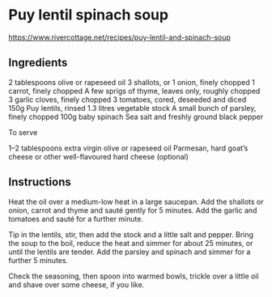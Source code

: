 # Puy lentil spinach soup

https://www.rivercottage.net/recipes/puy-lentil-and-spinach-soup

## Ingredients

2 tablespoons olive or rapeseed oil
3 shallots, or 1 onion, finely chopped
1 carrot, finely chopped
A few sprigs of thyme, leaves only, roughly chopped
3 garlic cloves, finely chopped
3 tomatoes, cored, deseeded and diced
150g Puy lentils, rinsed
1.3 litres vegetable stock
A small bunch of parsley, finely chopped
100g baby spinach
Sea salt and freshly ground black pepper

To serve

1–2 tablespoons extra virgin olive or rapeseed oil
Parmesan, hard goat’s cheese or other well-flavoured hard cheese (optional)

## Instructions

Heat the oil over a medium-low heat in a large saucepan. Add the shallots or onion, carrot and thyme and sauté gently for 5 minutes. Add the garlic and tomatoes and sauté for a further minute.

Tip in the lentils, stir, then add the stock and a little salt and pepper. Bring the soup to the boil, reduce the heat and simmer for about 25 minutes, or until the lentils are tender. Add the parsley and spinach and simmer for a further 5 minutes.

Check the seasoning, then spoon into warmed bowls, trickle over a little oil and shave over some cheese, if you like.





